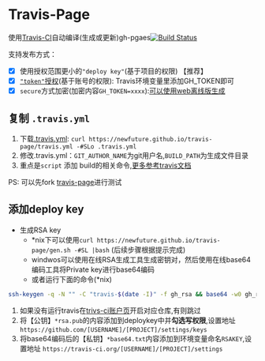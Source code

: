 Travis-Page
===================

使用[Travis-CI](https://travis-ci.org)自动编译(生成或更新)gh-pgaes[![Build Status](https://travis-ci.org/NewFuture/travis-page.svg?branch=master)](https://travis-ci.org/NewFuture/travis-page)

支持发布方式：

* [x] 使用授权范围更小的`"deploy key"`(基于项目的权限) 【推荐】
* [x] [`"token"`授权](https://github.com/settings/tokens)(基于账号的权限): Travis环境变量里添加GH_TOKEN即可 
* [x] `secure`方式加密(加密内容`GH_TOKEN=xxxx`):[可以使用web离线版生成](http://rkh.github.io/travis-encrypt/public/)

## 复制 `.travis.yml`

1. 下载[.travis.yml](https://github.com/NewFuture/travis-page/blob/master/.travis.yml): `curl https://newfuture.github.io/travis-page/travis.yml -#SLo .travis.yml`
2. 修改.travis.yml：`GIT_AUTHOR_NAME`为git用户名,`BUILD_PATH`为生成文件目录
3. 重点是`script` 添加 build的相关命令,[更多参考travis文档](https://docs.travis-ci.com/user/customizing-the-build/)

PS: 可以先fork [travis-page](https://github.com/NewFuture/travis-page#fork-destination-box)进行测试

## 添加deploy key

- 生成RSA key
  * \*nix下可以使用`curl https://newfuture.github.io/travis-page/gen.sh -#SL |bash` (后续步骤根据提示完成)
  * windwos可以使用在线RSA生成工具生成密钥对，然后使用在线base64编码工具将Private key进行base64编码
  * 或者运行下面的命令(\*nix)

```bash
ssh-keygen -q -N "" -C "travis-$(date -I)" -f gh_rsa && base64 -w0 gh_rsa >gh_base64.txt
```

1. 如果没有运行travis在[trivs-ci账户页](https://travis-ci.org/profile/)开启对应仓库,有则跳过
2. 将【公钥】`*rsa.pub`的内容添加到deploykey中并**勾选写权限**,设置地址 `https://github.com/[USERNAME]/[PROJECT]/settings/keys`
3. 将base64编码后的【私钥】`*base64.txt`内容添加到环境变量命名`RSAKEY`,设置地址 `https://travis-ci.org/[USERNAME]/[PROJECT]/settings`

